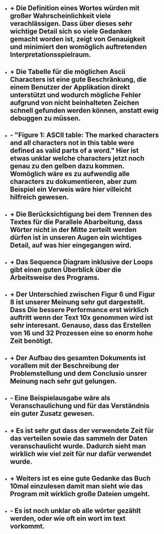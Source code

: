 * ## + Die Definition eines Wortes würden mit großer Wahrscheinlichkeit viele verachlässigen. Dass über dieses sehr wichtige Detail sich so viele Gedanken gemacht worden ist, zeigt von Genauigkeit und minimiert den womöglich auftretenden Interpretationsspielraum.

* ## + Die Tabelle für die möglichen Ascii Characters ist eine gute Beschränkung, die einem Benutzer der Applikation direkt unterstützt und wodurch mögliche Fehler aufgrund von nicht beinhalteten Zeichen schnell gefunden werden können, anstatt ewig debuggen zu müssen.

* ## - "Figure 1: ASCII table: The marked characters and all characters not in this table were defined as valid parts of a word."  Hier ist etwas unklar welche characters jetzt noch genau zu den gelben dazu kommen. Womöglich wäre es zu aufwendig alle characters zu dokumentieren, aber zum Beispiel ein Verweis wäre hier villeicht hilfreich gewesen.

* ## + Die Berücksichtigung bei dem Trennen des Textes für die Parallele Abarbeitung, dass Wörter nicht in der Mitte zerteilt werden dürfen ist in unseren Augen ein wichtiges Detail, auf was hier eingegangen wird.

* ## + Das Sequence Diagram inklusive der Loops gibt einen guten Überblick über die Arbeitsweise des Programs. 

* ## + Der Unterschied zwischen Figur 6 und Figur 8 ist unserer Meinung sehr gut dargestellt. Dass Die bessere Performance erst wirklich auftritt wenn der Text 10x genommen wird ist sehr interesant. Genauso, dass das Erstellen von 16 und 32 Prozessen eine so enorm hohe Zeit benötigt.

* ## + Der Aufbau des gesamten Dokuments ist vorallem mit der Beschreibung der Problemstellung und dem Conclusio unsrer Meinung nach sehr gut gelungen. 

* ## - Eine Beispielausgabe wäre als Veranschaulichung und für das Verständnis ein guter Zusatz gewesen.

* ## + Es ist sehr gut dass der verwendete Zeit für das verteilen sowie das sammeln der Daten veranschaulicht wurde. Dadurch sieht man wirklich wie viel zeit für nur dafür verwendet wurde.

* ## + Weiters ist es eine gute Gedanke das Buch 10mal einzulesen damit man sieht wie das Program mit wirklich große Dateien umgeht.

* ## - Es ist noch unklar ob alle wörter gezählt werden, oder wie oft ein wort im text vorkommt.